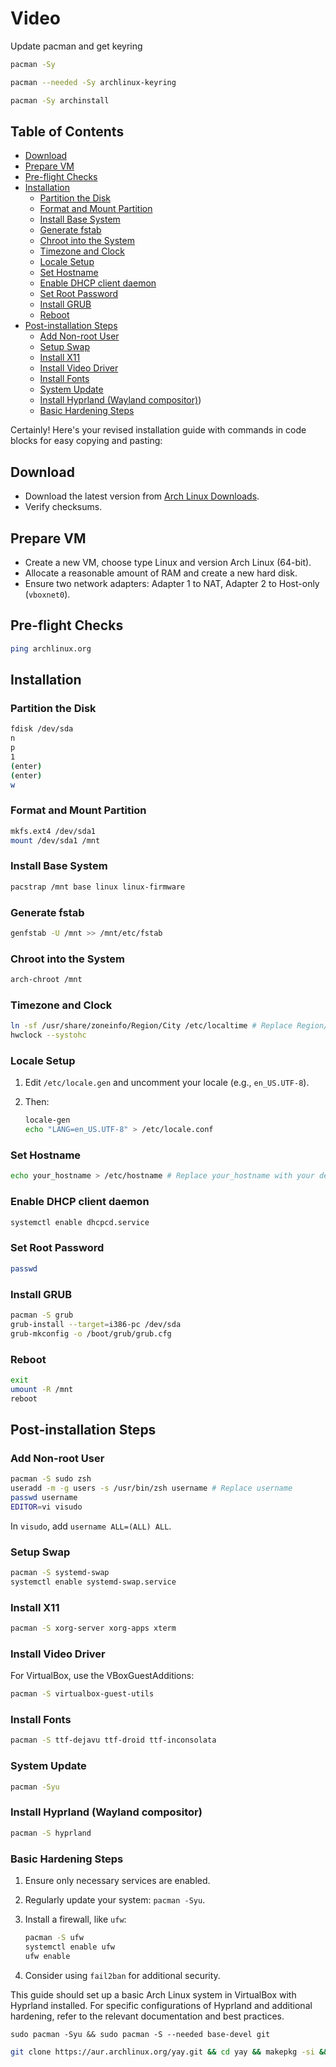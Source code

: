 
# Video
Update pacman and get keyring
```bash
pacman -Sy

pacman --needed -Sy archlinux-keyring

pacman -Sy archinstall
```


## Table of Contents

  - [Download](#Download)
  - [Prepare VM](#Prepare\VM)
  - [Pre-flight Checks](#Pre-flight\Checks)
  - [Installation](#Installation)
    - [Partition the Disk](#Partition\the\Disk)
    - [Format and Mount Partition](#Format\and\Mount\Partition)
    - [Install Base System](#Install\Base\System)
    - [Generate fstab](#Generate\fstab)
    - [Chroot into the System](#Chroot\into\the\System)
    - [Timezone and Clock](#Timezone\and\Clock)
    - [Locale Setup](#Locale\Setup)
    - [Set Hostname](#Set\Hostname)
    - [Enable DHCP client daemon](#Enable\DHCP\client\daemon)
    - [Set Root Password](#Set\Root\Password)
    - [Install GRUB](#Install\GRUB)
    - [Reboot](#Reboot)
  - [Post-installation Steps](#Post-installation\Steps)
    - [Add Non-root User](#Add\Non-root\User)
    - [Setup Swap](#Setup\Swap)
    - [Install X11](#Install\X11)
    - [Install Video Driver](#Install\Video\Driver)
    - [Install Fonts](#Install\Fonts)
    - [System Update](#System\Update)
    - [Install Hyprland (Wayland compositor)](#Install\Hyprland\(Wayland\compositor))
    - [Basic Hardening Steps](#Basic\Hardening\Steps)

Certainly! Here's your revised installation guide with commands in code blocks for easy copying and pasting:

## Download

- Download the latest version from [Arch Linux Downloads](https://www.archlinux.org/download/).
- Verify checksums.

## Prepare VM

- Create a new VM, choose type Linux and version Arch Linux (64-bit).
- Allocate a reasonable amount of RAM and create a new hard disk.
- Ensure two network adapters: Adapter 1 to NAT, Adapter 2 to Host-only (`vboxnet0`).

## Pre-flight Checks

```bash
ping archlinux.org
```

## Installation

### Partition the Disk

```bash
fdisk /dev/sda
n
p
1
(enter)
(enter)
w
```

### Format and Mount Partition

```bash
mkfs.ext4 /dev/sda1
mount /dev/sda1 /mnt
```

### Install Base System

```bash
pacstrap /mnt base linux linux-firmware
```

### Generate fstab

```bash
genfstab -U /mnt >> /mnt/etc/fstab
```

### Chroot into the System

```bash
arch-chroot /mnt
```

### Timezone and Clock

```bash
ln -sf /usr/share/zoneinfo/Region/City /etc/localtime # Replace Region/City with your timezone
hwclock --systohc
```

### Locale Setup

1. Edit `/etc/locale.gen` and uncomment your locale (e.g., `en_US.UTF-8`).
2. Then:

   ```bash
   locale-gen
   echo "LANG=en_US.UTF-8" > /etc/locale.conf
   ```

### Set Hostname

```bash
echo your_hostname > /etc/hostname # Replace your_hostname with your desired hostname
```

### Enable DHCP client daemon

```bash
systemctl enable dhcpcd.service
```

### Set Root Password

```bash
passwd
```

### Install GRUB

```bash
pacman -S grub
grub-install --target=i386-pc /dev/sda
grub-mkconfig -o /boot/grub/grub.cfg
```

### Reboot

```bash
exit
umount -R /mnt
reboot
```

## Post-installation Steps

### Add Non-root User

```bash
pacman -S sudo zsh
useradd -m -g users -s /usr/bin/zsh username # Replace username
passwd username
EDITOR=vi visudo
```

In `visudo`, add `username ALL=(ALL) ALL`.

### Setup Swap

```bash
pacman -S systemd-swap
systemctl enable systemd-swap.service
```

### Install X11

```bash
pacman -S xorg-server xorg-apps xterm
```

### Install Video Driver

For VirtualBox, use the VBoxGuestAdditions:

```bash
pacman -S virtualbox-guest-utils
```

### Install Fonts

```bash
pacman -S ttf-dejavu ttf-droid ttf-inconsolata
```

### System Update

```bash
pacman -Syu
```

### Install Hyprland (Wayland compositor)

```bash
pacman -S hyprland
```

### Basic Hardening Steps

1. Ensure only necessary services are enabled.
2. Regularly update your system: `pacman -Syu`.
3. Install a firewall, like `ufw`:

   ```bash
   pacman -S ufw
   systemctl enable ufw
   ufw enable
   ```

4. Consider using `fail2ban` for additional security.

This guide should set up a basic Arch Linux system in VirtualBox with Hyprland installed. For specific configurations of Hyprland and additional hardening, refer to the relevant documentation and best practices.




```
sudo pacman -Syu && sudo pacman -S --needed base-devel git
```

```bash
git clone https://aur.archlinux.org/yay.git && cd yay && makepkg -si && yay --version || echo "Failed..."
```

